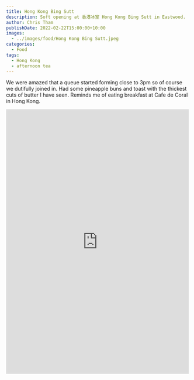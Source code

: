 ```yaml
---
title: Hong Kong Bing Sutt
description: Soft opening at 香港冰室 Hong Kong Bing Sutt in Eastwood.
author: Chris Tham
publishDate: 2022-02-22T15:00:00+10:00
images:
  - ../images/food/Hong Kong Bing Sutt.jpeg
categories:
  - Food
tags:
  - Hong Kong
  - afternoon tea
---
```

We were amazed that a queue started forming close to 3pm so of course we dutifully joined in. Had some pineapple buns and toast with the thickest cuts of butter I have seen. Reminds me of eating breakfast at Cafe de Coral in Hong Kong.

<iframe src="https://www.facebook.com/plugins/post.php?href=https%3A%2F%2Fwww.facebook.com%2Fchris1.tham%2Fposts%2Fpfbid0a6QHiysXdiigvkuexuWTZyU5GMPcYgJMQqM3ewF1P4VjfeNXYYL2Vwmyx2zsXtU2l&show_text=true&width=500" width="500" height="723" style="border:none;overflow:hidden" scrolling="no" frameborder="0" allowfullscreen="true" allow="autoplay; clipboard-write; encrypted-media; picture-in-picture; web-share"></iframe>
